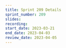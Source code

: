 ```yaml
---
title: Sprint 209 Details
sprint_number: 209
slides:
recording:
start_date: 2023-03-21
end_date: 2023-04-03
review_date: 2023-04-05
---
```

